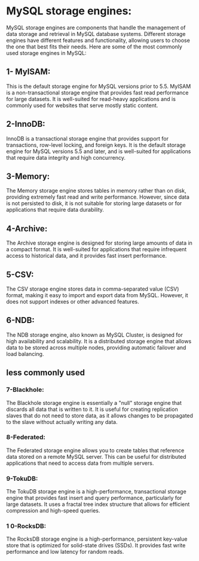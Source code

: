 # MySQL storage engines:
MySQL storage engines are components that handle the management of data storage and retrieval in MySQL database systems. Different storage engines have different features and functionality, allowing users to choose the one that best fits their needs. Here are some of the most commonly used storage engines in MySQL:

## 1- MyISAM: 
This is the default storage engine for MySQL versions prior to 5.5. MyISAM is a non-transactional storage engine that provides fast read performance for large datasets. It is well-suited for read-heavy applications and is commonly used for websites that serve mostly static content.

## 2-InnoDB: 
InnoDB is a transactional storage engine that provides support for transactions, row-level locking, and foreign keys. It is the default storage engine for MySQL versions 5.5 and later, and is well-suited for applications that require data integrity and high concurrency.

##  3-Memory: 
The Memory storage engine stores tables in memory rather than on disk, providing extremely fast read and write performance. However, since data is not persisted to disk, it is not suitable for storing large datasets or for applications that require data durability.

##  4-Archive: 
 The Archive storage engine is designed for storing large amounts of data in a compact format. It is well-suited for applications that require infrequent access to historical data, and it provides fast insert performance.

## 5-CSV: 
The CSV storage engine stores data in comma-separated value (CSV) format, making it easy to import and export data from MySQL. However, it does not support indexes or other advanced features.

## 6-NDB:
The NDB storage engine, also known as MySQL Cluster, is designed for high availability and scalability. It is a distributed storage engine that allows data to be stored across multiple nodes, providing automatic failover and load balancing.
## less commonly used
### 7-Blackhole:
The Blackhole storage engine is essentially a "null" storage engine that discards all data that is written to it. It is useful for creating replication slaves that do not need to store data, as it allows changes to be propagated to the slave without actually writing any data.

### 8-Federated:
The Federated storage engine allows you to create tables that reference data stored on a remote MySQL server. This can be useful for distributed applications that need to access data from multiple servers.

### 9-TokuDB: 
The TokuDB storage engine is a high-performance, transactional storage engine that provides fast insert and query performance, particularly for large datasets. It uses a fractal tree index structure that allows for efficient compression and high-speed queries.

### 1 0-RocksDB:
The RocksDB storage engine is a high-performance, persistent key-value store that is optimized for solid-state drives (SSDs). It provides fast write performance and low latency for random reads.
